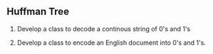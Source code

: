 Huffman Tree
------------
1. Develop a class to decode a continous string of 0's and 1's 
 
2. Develop a class to encode an English document into 0's and 1's.